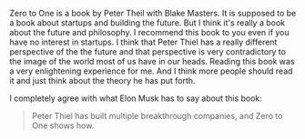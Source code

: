 Zero to One is a book by Peter Theil with Blake Masters. It is supposed to be a book about startups and building the future. But I think it's really a book about the future and philosophy. I recommend this book to you even if you have no interest in startups. I think that Peter Thiel has a really different perspective of the the future and that perspective is very contradictory to the image of the world most of us have in our heads. Reading this book was a very enlightening experience for me. And I think more people should read it and just think about the theory he has put forth.

I completely agree with what Elon Musk has to say about this book:
>Peter Thiel has built multiple breakthrough companies, and Zero to One shows how.
